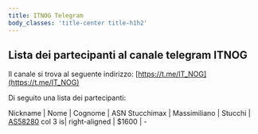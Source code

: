 ```yaml
---
title: ITNOG Telegram 
body_classes: 'title-center title-h1h2'
---
```


## Lista dei partecipanti al canale telegram ITNOG

Il canale si trova al seguente indirizzo: [https://t.me/IT_NOG](https://t.me/IT_NOG)


Di seguito una lista dei partecipanti:


Nickname | Nome | Cognome | ASN 
Stucchimax | Massimiliano | Stucchi | [AS58280](https://as58280.peeringdb.com) 
col 3 is| right-aligned | $1600 | -









